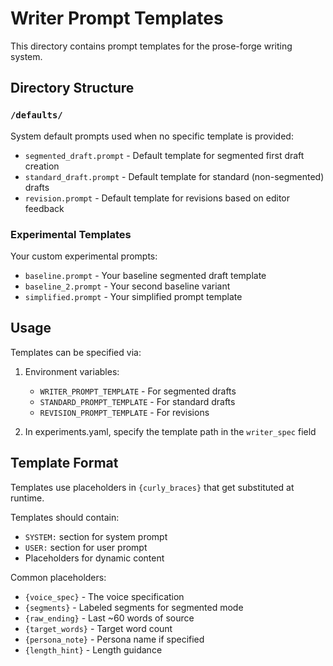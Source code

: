 # Writer Prompt Templates

This directory contains prompt templates for the prose-forge writing system.

## Directory Structure

### `/defaults/`
System default prompts used when no specific template is provided:
- `segmented_draft.prompt` - Default template for segmented first draft creation
- `standard_draft.prompt` - Default template for standard (non-segmented) drafts
- `revision.prompt` - Default template for revisions based on editor feedback

### Experimental Templates
Your custom experimental prompts:
- `baseline.prompt` - Your baseline segmented draft template
- `baseline_2.prompt` - Your second baseline variant
- `simplified.prompt` - Your simplified prompt template

## Usage

Templates can be specified via:
1. Environment variables:
   - `WRITER_PROMPT_TEMPLATE` - For segmented drafts
   - `STANDARD_PROMPT_TEMPLATE` - For standard drafts
   - `REVISION_PROMPT_TEMPLATE` - For revisions

2. In experiments.yaml, specify the template path in the `writer_spec` field

## Template Format

Templates use placeholders in `{curly_braces}` that get substituted at runtime.

Templates should contain:
- `SYSTEM:` section for system prompt
- `USER:` section for user prompt
- Placeholders for dynamic content

Common placeholders:
- `{voice_spec}` - The voice specification
- `{segments}` - Labeled segments for segmented mode
- `{raw_ending}` - Last ~60 words of source
- `{target_words}` - Target word count
- `{persona_note}` - Persona name if specified
- `{length_hint}` - Length guidance 